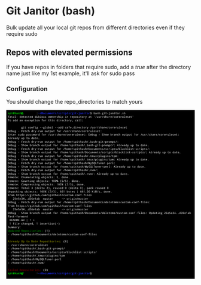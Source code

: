 # Git Janitor (bash)
Bulk update all your local git repos from different directories even if they require sudo

## Repos with elevated permissions 
If you have repos in folders that require sudo, add a *true* after the directory name just like my 1st example, it'll ask for sudo pass

### Configuration
You should change the repo_directories to match yours

![Git Janitor Demo from linux command line](https://github.com/spithash/trunk/blob/master/git-janitor.png?raw=true)
